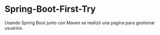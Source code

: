 # Spring-Boot-First-Try
Usando Spring Boot junto con Maven se realizó una pagina para gestionar usuarios.
